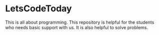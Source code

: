# LetsCodeToday
This is all about programming. This repository is helpful for the students who needs basic support with us. It is also helpful to solve problems.
